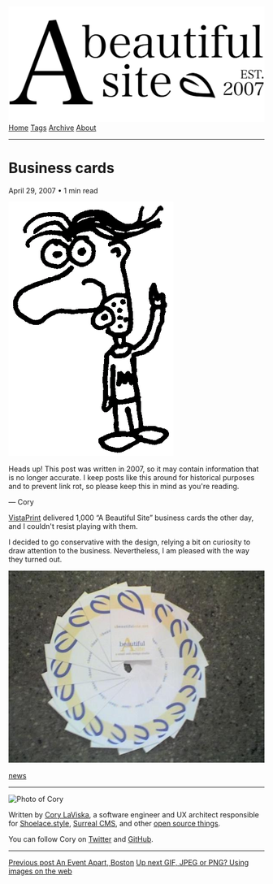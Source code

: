 <a href="../../index.html" class="header-link"><img src="../../images/logos/wordmark.svg" alt="A Beautiful Site" class="wordmark" /></a> <a href="../../index.html" class="nav-item">Home</a> <a href="../../tags/index.html" class="nav-item">Tags</a> <a href="../index.html" class="nav-item">Archive</a> <a href="../../about/index.html" class="nav-item">About</a>

------------------------------------------------------------------------

Business cards
==============

April 29, 2007 • 1 min read

![A drawing of a cartoon man pointing upwards](../../images/artwork/pointer.gif)

Heads up! This post was written in 2007, so it may contain information that is no longer accurate. I keep posts like this around for historical purposes and to prevent link rot, so please keep this in mind as you're reading.

— Cory

[VistaPrint](http://vistaprint.com/) delivered 1,000 “A Beautiful Site” business cards the other day, and I couldn't resist playing with them.

I decided to go conservative with the design, relying a bit on curiosity to draw attention to the business. Nevertheless, I am pleased with the way they turned out.

![A number of business cards layed out in a circle](../../images/abs-original-business-cards.jpg)

<a href="../../tags/news/index.html" class="post-tag">news</a>

------------------------------------------------------------------------

<img src="http://0.gravatar.com/avatar/bf1b3b95fd5b096a3592247c29667b33?s=512" alt="Photo of Cory" class="avatar avatar-small" />

Written by [Cory LaViska](../../index-4.html), a software engineer and UX architect responsible for [Shoelace.style](https://shoelace.style/), [Surreal CMS](https://www.surrealcms.com/), and other [open source things](https://github.com/claviska).

You can follow Cory on [Twitter](https://twitter.com/claviska) and [GitHub](https://github.com/claviska).

------------------------------------------------------------------------

<a href="../an-event-apart-boston/index.html" class="post-nav-previous"><span class="small">Previous post</span> An Event Apart, Boston</a> <a href="../gif-jpeg-or-png-using-images-on-the-web/index.html" class="post-nav-next"><span class="small">Up next</span> GIF, JPEG or PNG? Using images on the web</a>
